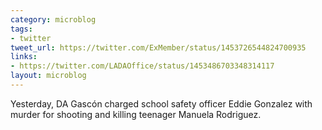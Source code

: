 ```yaml
---
category: microblog
tags:
- twitter
tweet_url: https://twitter.com/ExMember/status/1453726544824700935
links:
- https://twitter.com/LADAOffice/status/1453486703348314117
layout: microblog
---
```

Yesterday, DA Gascón charged school safety officer Eddie Gonzalez with murder for shooting and killing teenager Manuela Rodriguez.
